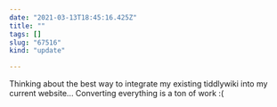 ```yaml
---
date: "2021-03-13T18:45:16.425Z"
title: ""
tags: []
slug: "67516"
kind: "update"

---
```

Thinking about the best way to integrate my existing tiddlywiki into my current website... Converting everything is a ton of work :(